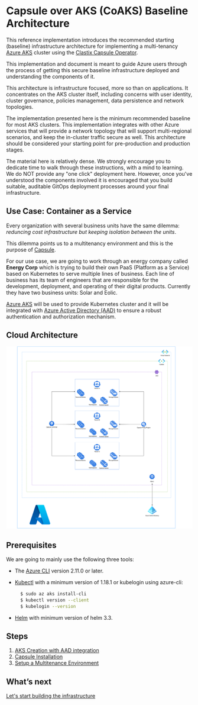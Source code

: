 # Capsule over AKS (CoAKS) Baseline Architecture
This reference implementation introduces the recommended starting (baseline) infrastructure architecture for implementing a multi-tenancy [Azure AKS](https://azure.microsoft.com/services/kubernetes-service) cluster using the [Clastix Capsule Operator](https://github.com/clastix/capsule). 

This implementation and document is meant to guide Azure users through the process of getting this secure baseline infrastructure deployed and understanding the components of it.

This architecture is infrastructure focused, more so than on applications. It concentrates on the AKS cluster itself, including concerns with user identity, cluster governance, policies management, data persistence and network topologies.

The implementation presented here is the minimum recommended baseline for most AKS clusters. This implementation integrates with other Azure services that will provide a network topology that will support multi-regional scenarios, and keep the in-cluster traffic secure as well. This architecture should be considered your starting point for pre-production and production stages.

The material here is relatively dense. We strongly encourage you to dedicate time to walk through these instructions, with a mind to learning. We do NOT provide any "one click" deployment here. However, once you've understood the components involved it is encouraged that you build suitable, auditable GitOps deployment processes around your final infrastructure.


## Use Case: Container as a Service

Every organization with several business units have the same dilemma: *reduncing cost infrastructure but keeping isolation between the units*.

This dilemma points us to a multitenancy environment and this is the purpose of [Capsule](https://github.com/clastix/capsule).

For our use case, we are going to work through an energy company called **Energy Corp** which is trying to build their own PaaS (Platform as a Service) based on Kubernetes to serve multiple lines of business. Each line of business has its team of engineers that are responsible for the development, deployment, and operating of their digital products. Currently they have two business units: Solar and Eolic.

[Azure AKS](https://docs.microsoft.com/azure/aks/) will be used to provide Kubernetes cluster and it will be integrated with [Azure Active Directory (AAD)](https://azure.microsoft.com/services/active-directory/) to ensure a robust authentication and authorization mechanism.

## Cloud Architecture

![cloud architecture](./diagrams/cloud-architecture.drawio.png)


## Prerequisites

We are going to mainly use the following three tools:

* The [Azure CLI](https://docs.microsoft.com/cli/azure/install-azure-cli) version 2.11.0 or later.
 
* [Kubectl](https://kubernetes.io/docs/tasks/tools/) with a minimum version of 1.18.1 or kubelogin using azure-cli:
  
  ```bash
    $ sudo az aks install-cli
    $ kubectl version --client
    $ kubelogin --version
  ```

* [Helm](https://helm.sh/docs/intro/install/) with minimum version of helm 3.3.


## Steps

1. [AKS Creation with AAD integration](guides/create-aks-with-add.md)
2. [Capsule Installation](guides/capsule-installation.md)
3. [Setup a Multitenance Environment](guides/multitenance-environment.md)

## What’s next

[Let's start building the infrastructure](guides/create-aks-with-add.md)
